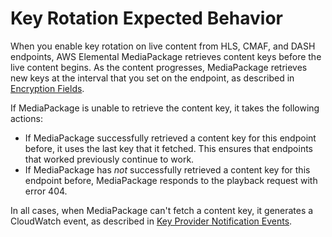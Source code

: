 # Key Rotation Expected Behavior<a name="drm-content-key-rotation"></a>

When you enable key rotation on live content from HLS, CMAF, and DASH endpoints, AWS Elemental MediaPackage retrieves content keys before the live content begins\. As the content progresses, MediaPackage retrieves new keys at the interval that you set on the endpoint, as described in [Encryption Fields](endpoints-hls-encryption.md)\.

If MediaPackage is unable to retrieve the content key, it takes the following actions:
+ If MediaPackage successfully retrieved a content key for this endpoint before, it uses the last key that it fetched\. This ensures that endpoints that worked previously continue to work\. 
+ If MediaPackage has *not* successfully retrieved a content key for this endpoint before, MediaPackage responds to the playback request with error 404\. 

In all cases, when MediaPackage can't fetch a content key, it generates a CloudWatch event, as described in [Key Provider Notification Events](cloudwatch-events-example.md#key-provider-state-events)\.